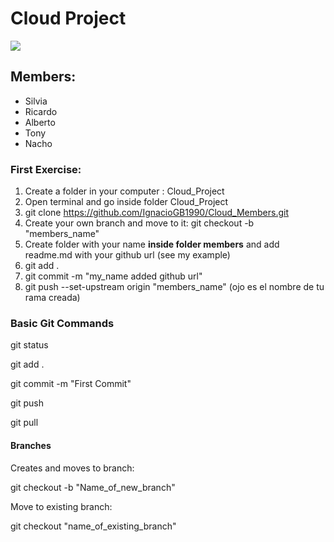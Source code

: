 # Cloud Project

<img src="https://encrypted-tbn0.gstatic.com/images?q=tbn:ANd9GcSETUE46G7gv41P7dFD5i4VQ_TAgV_FIcS4Kg&usqp=CAU">



## Members:

* Silvia
* Ricardo
* Alberto
* Tony
* Nacho


### First Exercise:

1. Create a folder in your computer : Cloud_Project
2. Open terminal and go inside folder Cloud_Project
3. git clone https://github.com/IgnacioGB1990/Cloud_Members.git
4. Create your own branch and move to it: git checkout -b "members_name"
5. Create folder with your name **inside folder members** and add readme.md with your github url (see my example)
6. git add .
7. git commit -m "my_name added github url"
8. git push --set-upstream origin "members_name"  (ojo es el nombre de tu rama creada)





### Basic Git Commands


git status

git add .

git commit -m "First Commit"

git push

git pull


#### Branches

Creates and moves to branch:

git checkout -b "Name_of_new_branch"

Move to existing branch:

git checkout "name_of_existing_branch"

